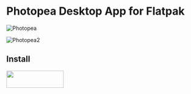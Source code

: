# Photopea Desktop App for Flatpak
![Photopea](https://github.com/vikdevelop/photopea_app/blob/main/screenshots/photopea.png)

![Photopea2](https://github.com/vikdevelop/photopea_app/blob/main/screenshots/photopea2.png)

<h2>Install</h2>
<a href="https://flathub.org/apps/details/com.github.vikdevelop.photopea_app"><img src="https://flathub.org/assets/badges/flathub-badge-en.png" width=150 height=45></a>
